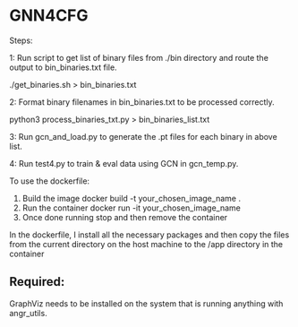 # GNN4CFG
Steps:


1: Run script to get list of binary files from ./bin directory and route the output to bin_binaries.txt file.

./get_binaries.sh > bin_binaries.txt

2: Format binary filenames in bin_binaries.txt to be processed correctly.

python3 process_binaries_txt.py > bin_binaries_list.txt

3: Run gcn_and_load.py to generate the .pt files for each binary in above list.

4: Run test4.py to train & eval data using GCN in gcn_temp.py.

To use the dockerfile:
1. Build the image 
   docker build -t your_chosen_image_name .
2. Run the container
  docker run -it your_chosen_image_name
3. Once done running stop and then remove the container

In the dockerfile, I install all the necessary packages and then copy the files from the current directory on the host machine to the /app directory in the container

## Required:

GraphViz needs to be installed on the system that is running anything with angr_utils.

